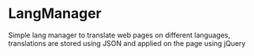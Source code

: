 # LangManager
Simple lang manager to translate web pages on different languages, translations are stored using JSON and applied on the page using jQuery
